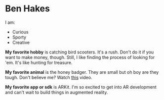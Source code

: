 # Ben Hakes

I am:
* Curious
* Sporty
* Creative

**My favorite hobby** is catching bird scooters. It's a rush.
Don't do it if you want to make money, though. Still,
I like finding the process of looking for 'em. It's like
hunting for treasure.

**My favorite animal** is the honey badger. They are small but
oh boy are they tough. Don't believe me? Watch [this](https://www.youtube.com/watch?v=PoAWv7QhlZI) video.

**My favorite app or sdk** is ARKit. I'm so excited to get into AR development
and can't wait to build things in augmented reality.
